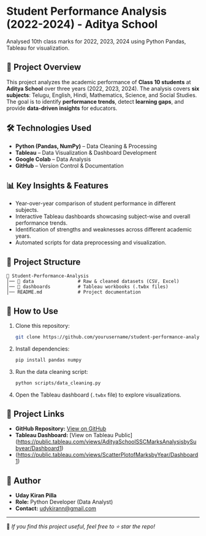 # Student Performance Analysis (2022-2024) - Aditya School

Analysed 10th class marks for 2022, 2023, 2024 using Python Pandas, Tableau for visualization.

## 📌 Project Overview
This project analyzes the academic performance of **Class 10 students** at **Aditya School** over three years (2022, 2023, 2024). The analysis covers **six subjects**: Telugu, English, Hindi, Mathematics, Science, and Social Studies. The goal is to identify **performance trends**, detect **learning gaps**, and provide **data-driven insights** for educators.

## 🛠 Technologies Used
- **Python (Pandas, NumPy)** – Data Cleaning & Processing
- **Tableau** – Data Visualization & Dashboard Development
- **Google Colab** – Data Analysis
- **GitHub** – Version Control & Documentation

## 📊 Key Insights & Features
- Year-over-year comparison of student performance in different subjects.
- Interactive Tableau dashboards showcasing subject-wise and overall performance trends.
- Identification of strengths and weaknesses across different academic years.
- Automated scripts for data preprocessing and visualization.

## 📂 Project Structure
```
📁 Student-Performance-Analysis
│── 📂 data                # Raw & cleaned datasets (CSV, Excel)
│── 📂 dashboards          # Tableau workbooks (.twbx files)
│── README.md             # Project documentation
```

## 🚀 How to Use
1. Clone this repository:
   ```bash
   git clone https://github.com/yourusername/student-performance-analysis-Aditya-School.git
   ```
2. Install dependencies:
   ```bash
   pip install pandas numpy
   ```
3. Run the data cleaning script:
   ```bash
   python scripts/data_cleaning.py
   ```
4. Open the Tableau dashboard (`.twbx` file) to explore visualizations.

## 📎 Project Links
- **GitHub Repository:** [View on GitHub](https://github.com/udaykiranpilla/student-performance-analysis)
- **Tableau Dashboard:** [View on Tableau Public] (https://public.tableau.com/views/AdityaSchoolSSCMarksAnalysisbySubyear/Dashboard1)
- (https://public.tableau.com/views/ScatterPlotofMarksbyYear/Dashboard1)

## 📝 Author
- **Uday Kiran Pilla**  
- **Role:** Python Developer (Data Analyst)  
- **Contact:** [udykirann@gmail.com](mailto:udykirann@gmail.com)

---
📢 *If you find this project useful, feel free to ⭐ star the repo!*
